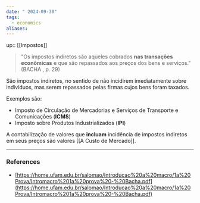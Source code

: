 ```yaml
---
date: " 2024-09-30"
tags:
  - economics
aliases:
---
```


up:: [[Impostos]]

> "Os impostos indiretos são aqueles cobrados **nas transações econômicas** e que são repassados aos preços dos bens e serviços." (BACHA , p. 29)

São impostos indiretos, no sentido de não incidirem imediatamente sobre indivíduos, mas serem repassados pelas firmas cujos bens foram taxados.

Exemplos são:
- Imposto de Circulação de Mercadorias e Serviços de Transporte e Comunicações (**ICMS**)
- Imposto sobre Produtos Industrializados (**IPI**)

A contabilização de valores que **incluam** incidência de impostos indiretos em seus preços são valores [[A Custo de Mercado]].

---
### References
- [https://home.ufam.edu.br/salomao/Introducao%20a%20macro/1a%20Prova/Intromacro%201a%20prova%20-%20Bacha.pdf](https://home.ufam.edu.br/salomao/Introducao%20a%20macro/1a%20Prova/Intromacro%201a%20prova%20-%20Bacha.pdf)